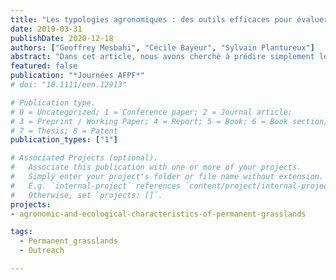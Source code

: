 ```yaml
---
title: "Les typologies agronomiques : des outils efficaces pour évaluer rendements et performances des prairies permanentes"
date: 2019-03-31
publishDate: 2020-12-18
authors: ["Geoffrey Mesbahi", "Cécile Bayeur", "Sylvain Plantureux"]
abstract: "Dans cet article, nous avons cherché à prédire simplement les rendements des prairies, les coûts de production et la performance économique. Pour cela, nous avons comparé le pouvoir prédictif d’une typologie agronomique à celui d’une simple classification basée sur l’utilisation de la prairie."
featured: false
publication: "*Journées AFPF*"
# doi: "10.1111/een.12913"

# Publication type.
# 0 = Uncategorized; 1 = Conference paper; 2 = Journal article;
# 3 = Preprint / Working Paper; 4 = Report; 5 = Book; 6 = Book section;
# 7 = Thesis; 8 = Patent
publication_types: ["1"]

# Associated Projects (optional).
#   Associate this publication with one or more of your projects.
#   Simply enter your project's folder or file name without extension.
#   E.g. `internal-project` references `content/project/internal-project/index.md`.
#   Otherwise, set `projects: []`.
projects:
- agronomic-and-ecological-characteristics-of-permanent-grasslands

tags:
  - Permanent_grasslands
  - Outreach

---
```

